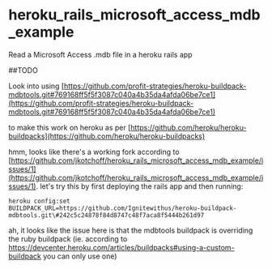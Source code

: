 heroku_rails_microsoft_access_mdb_example
=========================================

Read a Microsoft Access .mdb file in a heroku rails app

##TODO

Look into using
[https://github.com/profit-strategies/heroku-buildpack-mdbtools.git#769168ff5f5f3087c040a4b35da4afda06be7ce1](https://github.com/profit-strategies/heroku-buildpack-mdbtools.git#769168ff5f5f3087c040a4b35da4afda06be7ce1)

to make this work on heroku as per
[https://github.com/heroku/heroku-buildpacks](https://github.com/heroku/heroku-buildpacks)

hmm, looks like there's a working fork according to [https://github.com/jkotchoff/heroku_rails_microsoft_access_mdb_example/issues/1](https://github.com/jkotchoff/heroku_rails_microsoft_access_mdb_example/issues/1). let's try this by first deploying the rails app and then running:
```
heroku config:set BUILDPACK_URL=https://github.com/Ignitewithus/heroku-buildpack-mdbtools.git\#242c5c24878f84d8747c48f7aca8f5444b261d97
```

ah, it looks like the issue here is that the mdbtools buildpack is overriding the ruby buildpack (ie. according to https://devcenter.heroku.com/articles/buildpacks#using-a-custom-buildpack you can only use one)

